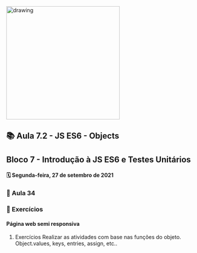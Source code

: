 <img src="https://user-images.githubusercontent.com/87394535/129942939-007fc304-2ac0-431d-b018-685951e5750f.png" alt="drawing" width="300"/>

## 📚 Aula 7.2 - JS ES6 - Objects
## Bloco 7 - Introdução à JS ES6 e Testes Unitários 
#### 🗓️ Segunda-feira, 27 de setembro de 2021 

### 📖 Aula 34
### 📓 Exercícios
#### Página web semi responsiva
1.  Exercícios
Realizar as atividades com base nas funções do objeto. 
Object.values, keys, entries, assign, etc..




